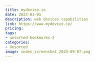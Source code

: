 ```yaml
---
title: mydevice.io
date: 2023-01-01
description: web devices capabilities
link: https://www.mydevice.io/
pricing: 
tags: 
- unsorted-bookmarks-2 
categories: 
- Unsorted 
image: index_screenshot_2023-09-07.png
---
```

